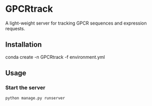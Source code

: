 GPCRtrack
=========
A light-weight server for tracking GPCR sequences and expression requests.

## Installation
conda create -n GPCRtrack -f environment.yml

## Usage
### Start the server
```python manage.py runserver```
